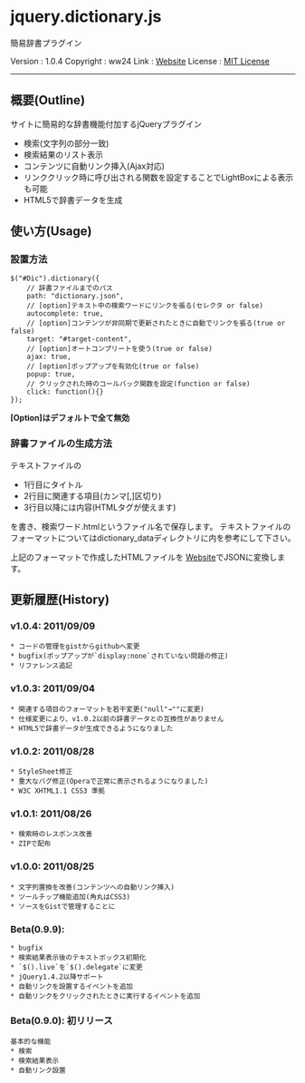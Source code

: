 jquery.dictionary.js
====================
簡易辞書プラグイン

Version    	: 1.0.4
Copyright	: ww24
Link		: [Website](http://dev.ww24.jp/javascript/jquery_dictionary_js/)
License		: [MIT License](http://www.opensource.org/licenses/mit-license.php)
********************************************************************************

## 概要(Outline)
サイトに簡易的な辞書機能付加するjQueryプラグイン
* 検索(文字列の部分一致)
* 検索結果のリスト表示
* コンテンツに自動リンク挿入(Ajax対応)
* リンククリック時に呼び出される関数を設定することでLightBoxによる表示も可能
* HTML5で辞書データを生成

## 使い方(Usage)

### 設置方法

	$("#Dic").dictionary({
		// 辞書ファイルまでのパス
		path: "dictionary.json",
		// [option]テキスト中の検索ワードにリンクを張る(セレクタ or false)
		autocomplete: true,
		// [option]コンテンツが非同期で更新されたときに自動でリンクを張る(true or false)
		target: "#target-content",
		// [option]オートコンプリートを使う(true or false)
		ajax: true,
		// [option]ポップアップを有効化(true or false)
		popup: true,
		// クリックされた時のコールバック関数を設定(function or false)
		click: function(){}
	});

**[Option]はデフォルトで全て無効**

### 辞書ファイルの生成方法

テキストファイルの
* 1行目にタイトル
* 2行目に関連する項目(カンマ[,]区切り)
* 3行目以降には内容(HTMLタグが使えます)

を書き、検索ワード.htmlというファイル名で保存します。
テキストファイルのフォーマットについてはdictionary_dataディレクトリに内を参考にして下さい。

上記のフォーマットで作成したHTMLファイルを
[Website](http://dev.ww24.jp/javascript/jquery_dictionary_js/)でJSONに変換します。

## 更新履歴(History)

### v1.0.4: 2011/09/09
	* コードの管理をgistからgithubへ変更
	* bugfix(ポップアップが`display:none`されていない問題の修正)
	* リファレンス追記

### v1.0.3: 2011/09/04
	* 関連する項目のフォーマットを若干変更("null"→""に変更)
	* 仕様変更により、v1.0.2以前の辞書データとの互換性がありません
	* HTML5で辞書データが生成できるようになりました

### v1.0.2: 2011/08/28
	* StyleSheet修正
	* 重大なバグ修正(Operaで正常に表示されるようになりました)
	* W3C XHTML1.1 CSS3 準拠

### v1.0.1: 2011/08/26
	* 検索時のレスポンス改善
	* ZIPで配布

### v1.0.0: 2011/08/25
	* 文字列置換を改善(コンテンツへの自動リンク挿入)
	* ツールチップ機能追加(角丸はCSS3)
	* ソースをGistで管理することに

### Beta(0.9.9):
	* bugfix
	* 検索結果表示後のテキストボックス初期化
	* `$().live`を`$().delegate`に変更
	* jQuery1.4.2以降サポート
	* 自動リンクを設置するイベントを追加
	* 自動リンクをクリックされたときに実行するイベントを追加

### Beta(0.9.0): 初リリース
	基本的な機能
	* 検索
	* 検索結果表示
	* 自動リンク設置